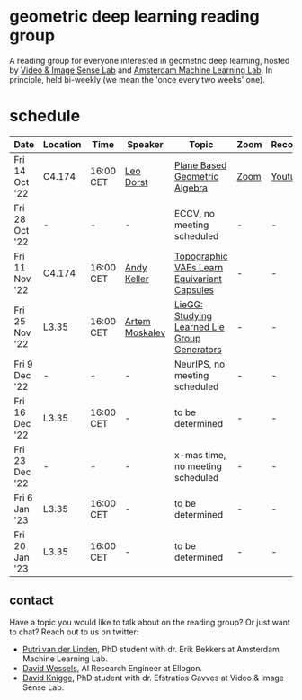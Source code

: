 # geometric deep learning reading group

A reading group for everyone interested in geometric deep learning, hosted by [Video & Image Sense Lab](https://ivi.fnwi.uva.nl/vislab/) and [Amsterdam Machine Learning Lab](https://amlab.science.uva.nl/). In principle, held bi-weekly (we mean the 'once every two weeks' one).

# schedule

| Date | Location | Time | Speaker | Topic | Zoom | Recording |
| --- | --- | --- |  --- |  --- | --- | --- | 
| Fri 14 Oct '22 | C4.174 | 16:00 CET | [Leo Dorst](https://staff.fnwi.uva.nl/l.dorst/) | [Plane Based Geometric Algebra](https://bivector.net/) | [Zoom](https://uva-live.zoom.us/j/87113909900) | [Youtube](https://www.youtube.com/watch?v=8n6GsKWznfY&ab_channel=UvA-GeoDL) |
| Fri 28 Oct '22 | - | - | - | ECCV, no meeting scheduled | - | - |
| Fri 11 Nov '22 | C4.174 | 16:00 CET | [Andy Keller](http://www.keller.org/about/) | [Topographic VAEs Learn Equivariant Capsules](https://arxiv.org/abs/2109.01394) | - | - |
| Fri 25 Nov '22 | L3.35 | 16:00 CET | [Artem Moskalev](https://amoskalev.github.io/) | [LieGG: Studying Learned Lie Group Generators](https://arxiv.org/abs/2210.04345) | - | - |
| Fri 9 Dec '22 | - | - | - | NeurIPS, no meeting scheduled | - | - |
| Fri 16 Dec '22 | L3.35 | 16:00 CET | - | to be determined | - | - | 
| Fri 23 Dec '22 | - | - | - | x-mas time, no meeting scheduled | - | - |
| Fri 6 Jan '23 | L3.35 | 16:00 CET | - | to be determined | - | - |
| Fri 20 Jan '23 | L3.35 | 16:00 CET | - | to be determined | - | - |


## contact

Have a topic you would like to talk about on the reading group? Or just want to chat? Reach out to us on twitter:
- [Putri van der Linden](https://twitter.com/compute_ri), PhD student with dr. Erik Bekkers at Amsterdam Machine Learning Lab.
- [David Wessels](https://mobile.twitter.com/dafidofff), AI Research Engineer at Ellogon.
- [David Knigge](https://twitter.com/davidmknigge), PhD student with dr. Efstratios Gavves at Video & Image Sense Lab.
